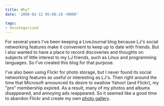 ```yaml
---
title: Why?
date: '2008-02-12 05:08:16 +0000'

tags:
- Uncategorized
---
```

For several years I've been keeping a LiveJournal blog because LJ's social networking features make it convenient to keep up to date with friends.  But I also wanted to have a place to record discoveries and thoughts on subjects of little interest to my LJ friends, such as Linux  and programming languages.  So I've created this blog for that purpose.

I've also been using Flickr for photo storage, but I never found its social networking features as useful or interesting as LJ's.  Then right around the time that Microsoft announced its desire to swallow Yahoo! (and Flickr), my "pro" membership expired.   As a result, many of my photos and albums disappeared, and annoying ads reappeared.  So it seemed like a good time to abandon Flickr  and create my own [photo gallery](http://www.bloovis.com/gallery2/).
